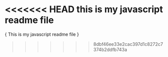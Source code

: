 <<<<<<< HEAD
this is my javascript readme file
=======
{
    This is my javascript readme file
}
>>>>>>> 8dbf46ee33e2cac397d1c8272c7374b2ddfb743a
